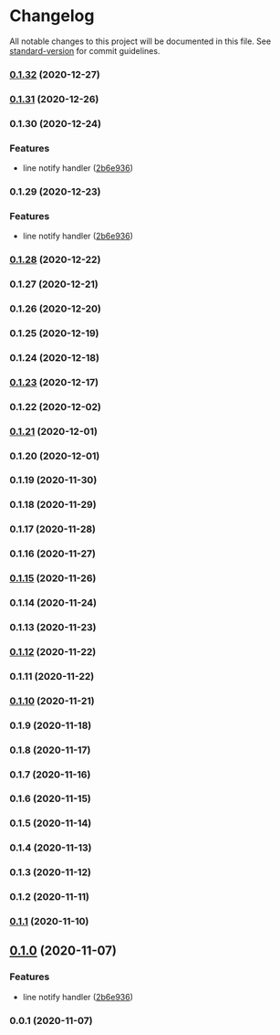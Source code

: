 # Changelog

All notable changes to this project will be documented in this file. See [standard-version](https://github.com/conventional-changelog/standard-version) for commit guidelines.

### [0.1.32](https://github.com/guan840912/cdk-events-notify/compare/v0.1.31...v0.1.32) (2020-12-27)

### [0.1.31](https://github.com/guan840912/cdk-events-notify/compare/v0.1.30...v0.1.31) (2020-12-26)

### 0.1.30 (2020-12-24)


### Features

* line notify handler ([2b6e936](https://github.com/guan840912/cdk-events-notify/commit/2b6e9366291723f2dd4da87092806ac475945e33))

### 0.1.29 (2020-12-23)


### Features

* line notify handler ([2b6e936](https://github.com/guan840912/cdk-events-notify/commit/2b6e9366291723f2dd4da87092806ac475945e33))

### [0.1.28](https://github.com/guan840912/cdk-events-notify/compare/v0.1.27...v0.1.28) (2020-12-22)

### 0.1.27 (2020-12-21)

### 0.1.26 (2020-12-20)

### 0.1.25 (2020-12-19)

### 0.1.24 (2020-12-18)

### [0.1.23](https://github.com/guan840912/cdk-events-notify/compare/v0.1.22...v0.1.23) (2020-12-17)

### 0.1.22 (2020-12-02)

### [0.1.21](https://github.com/guan840912/cdk-events-notify/compare/v0.1.20...v0.1.21) (2020-12-01)

### 0.1.20 (2020-12-01)

### 0.1.19 (2020-11-30)

### 0.1.18 (2020-11-29)

### 0.1.17 (2020-11-28)

### 0.1.16 (2020-11-27)

### [0.1.15](https://github.com/guan840912/cdk-events-notify/compare/v0.1.14...v0.1.15) (2020-11-26)

### 0.1.14 (2020-11-24)

### 0.1.13 (2020-11-23)

### [0.1.12](https://github.com/guan840912/cdk-events-notify/compare/v0.1.11...v0.1.12) (2020-11-22)

### 0.1.11 (2020-11-22)

### [0.1.10](https://github.com/guan840912/cdk-events-notify/compare/v0.1.9...v0.1.10) (2020-11-21)

### 0.1.9 (2020-11-18)

### 0.1.8 (2020-11-17)

### 0.1.7 (2020-11-16)

### 0.1.6 (2020-11-15)

### 0.1.5 (2020-11-14)

### 0.1.4 (2020-11-13)

### 0.1.3 (2020-11-12)

### 0.1.2 (2020-11-11)

### [0.1.1](https://github.com/guan840912/cdk-events-notify/compare/v0.1.0...v0.1.1) (2020-11-10)

## [0.1.0](https://github.com/guan840912/cdk-events-notify/compare/v0.0.1...v0.1.0) (2020-11-07)


### Features

* line notify handler ([2b6e936](https://github.com/guan840912/cdk-events-notify/commit/2b6e9366291723f2dd4da87092806ac475945e33))

### 0.0.1 (2020-11-07)
